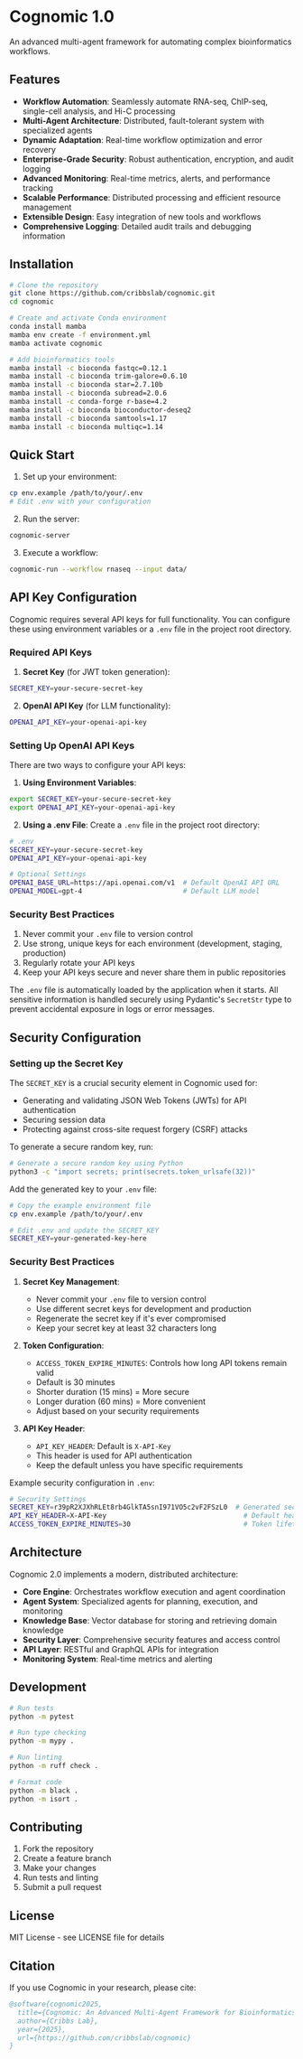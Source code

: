 # Cognomic 1.0

An advanced multi-agent framework for automating complex bioinformatics workflows.

## Features

- **Workflow Automation**: Seamlessly automate RNA-seq, ChIP-seq, single-cell analysis, and Hi-C processing
- **Multi-Agent Architecture**: Distributed, fault-tolerant system with specialized agents
- **Dynamic Adaptation**: Real-time workflow optimization and error recovery
- **Enterprise-Grade Security**: Robust authentication, encryption, and audit logging
- **Advanced Monitoring**: Real-time metrics, alerts, and performance tracking
- **Scalable Performance**: Distributed processing and efficient resource management
- **Extensible Design**: Easy integration of new tools and workflows
- **Comprehensive Logging**: Detailed audit trails and debugging information

## Installation

```bash
# Clone the repository
git clone https://github.com/cribbslab/cognomic.git
cd cognomic

# Create and activate Conda environment
conda install mamba 
mamba env create -f environment.yml
mamba activate cognomic

# Add bioinformatics tools
mamba install -c bioconda fastqc=0.12.1
mamba install -c bioconda trim-galore=0.6.10
mamba install -c bioconda star=2.7.10b
mamba install -c bioconda subread=2.0.6
mamba install -c conda-forge r-base=4.2
mamba install -c bioconda bioconductor-deseq2
mamba install -c bioconda samtools=1.17
mamba install -c bioconda multiqc=1.14
```

## Quick Start

1. Set up your environment:
```bash
cp env.example /path/to/your/.env
# Edit .env with your configuration
```

2. Run the server:
```bash
cognomic-server
```

3. Execute a workflow:
```bash
cognomic-run --workflow rnaseq --input data/
```

## API Key Configuration

Cognomic requires several API keys for full functionality. You can configure these using environment variables or a `.env` file in the project root directory.

### Required API Keys

1. **Secret Key** (for JWT token generation):
```bash
SECRET_KEY=your-secure-secret-key
```

2. **OpenAI API Key** (for LLM functionality):
```bash
OPENAI_API_KEY=your-openai-api-key
```

### Setting Up OpenAI API Keys

There are two ways to configure your API keys:

1. **Using Environment Variables**:
```bash
export SECRET_KEY=your-secure-secret-key
export OPENAI_API_KEY=your-openai-api-key
```

2. **Using a .env File**:
Create a `.env` file in the project root directory:
```bash
# .env
SECRET_KEY=your-secure-secret-key
OPENAI_API_KEY=your-openai-api-key

# Optional Settings
OPENAI_BASE_URL=https://api.openai.com/v1  # Default OpenAI API URL
OPENAI_MODEL=gpt-4                         # Default LLM model
```

### Security Best Practices

1. Never commit your `.env` file to version control
2. Use strong, unique keys for each environment (development, staging, production)
3. Regularly rotate your API keys
4. Keep your API keys secure and never share them in public repositories

The `.env` file is automatically loaded by the application when it starts. All sensitive information is handled securely using Pydantic's `SecretStr` type to prevent accidental exposure in logs or error messages.

## Security Configuration

### Setting up the Secret Key

The `SECRET_KEY` is a crucial security element in Cognomic used for:
- Generating and validating JSON Web Tokens (JWTs) for API authentication
- Securing session data
- Protecting against cross-site request forgery (CSRF) attacks

To generate a secure random key, run:
```bash
# Generate a secure random key using Python
python3 -c "import secrets; print(secrets.token_urlsafe(32))"
```

Add the generated key to your `.env` file:
```bash
# Copy the example environment file
cp env.example /path/to/your/.env

# Edit .env and update the SECRET_KEY
SECRET_KEY=your-generated-key-here
```

### Security Best Practices

1. **Secret Key Management**:
   - Never commit your `.env` file to version control
   - Use different secret keys for development and production
   - Regenerate the secret key if it's ever compromised
   - Keep your secret key at least 32 characters long

2. **Token Configuration**:
   - `ACCESS_TOKEN_EXPIRE_MINUTES`: Controls how long API tokens remain valid
   - Default is 30 minutes
   - Shorter duration (15 mins) = More secure
   - Longer duration (60 mins) = More convenient
   - Adjust based on your security requirements

3. **API Key Header**:
   - `API_KEY_HEADER`: Default is `X-API-Key`
   - This header is used for API authentication
   - Keep the default unless you have specific requirements

Example security configuration in `.env`:
```bash
# Security Settings
SECRET_KEY=r39pR2XJXhRLEt8rb4GlkTA5snI971VO5c2vF2FSzL0  # Generated secure key
API_KEY_HEADER=X-API-Key                                  # Default header
ACCESS_TOKEN_EXPIRE_MINUTES=30                            # Token lifetime
```

## Architecture

Cognomic 2.0 implements a modern, distributed architecture:

- **Core Engine**: Orchestrates workflow execution and agent coordination
- **Agent System**: Specialized agents for planning, execution, and monitoring
- **Knowledge Base**: Vector database for storing and retrieving domain knowledge
- **Security Layer**: Comprehensive security features and access control
- **API Layer**: RESTful and GraphQL APIs for integration
- **Monitoring System**: Real-time metrics and alerting

## Development

```bash
# Run tests
python -m pytest

# Run type checking
python -m mypy .

# Run linting
python -m ruff check .

# Format code
python -m black .
python -m isort .
```

## Contributing

1. Fork the repository
2. Create a feature branch
3. Make your changes
4. Run tests and linting
5. Submit a pull request

## License

MIT License - see LICENSE file for details

## Citation

If you use Cognomic in your research, please cite:

```bibtex
@software{cognomic2025,
  title={Cognomic: An Advanced Multi-Agent Framework for Bioinformatics Workflows},
  author={Cribbs Lab},
  year={2025},
  url={https://github.com/cribbslab/cognomic}
}
